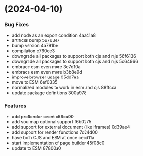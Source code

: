 #  (2024-04-10)


### Bug Fixes

* add node as an export condition 4aa41a8
* artificial bump 59763e7
* bump version 4a791be
* compilation c760ee3
* downgrade all packages to support both cjs and mjs 56f6136
* downgrade all packages to support both cjs and mjs 5c64966
* embrace esm even more 3e7d10a
* embrace esm even more b3b8e9d
* improve browser usage 05dd7ea
* move to ESM 6ef0335
* normalized modules to work in esm and cjs 88ffcca
* update package definitions 300a978


### Features

* add preRender event c58ca99
* add sourmap optional support f6b0275
* add support for external document (like iframes) 0d39ae4
* add support for render functions 7d24d00
* have both CJS and ESM at once cecd11a
* start implementation of page builder 45f08c0
* update to ESM 87800a0



